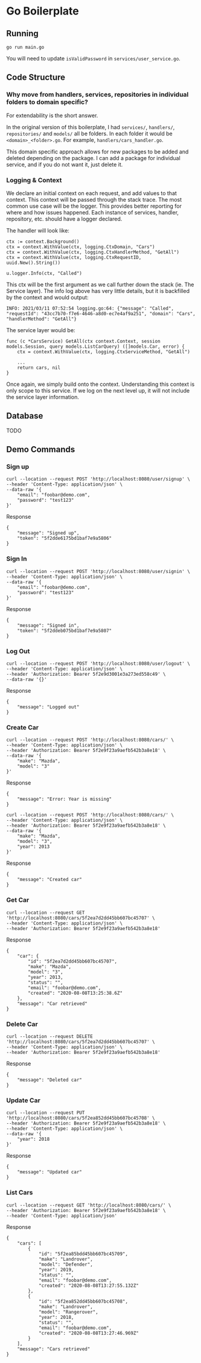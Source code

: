 # Go Boilerplate

## Running

```
go run main.go
```

You will need to update `isValidPassword` in `services/user_service.go`.


## Code Structure

### Why move from handlers, services, repositories in individual folders to domain specific?

For extendability is the short answer.

In the original version of this boilerplate, I had `services/`, `handlers/`, `repositories/` and `models/` all be folders. In each folder it would be `<domain>_<folder>.go`. For example, `handlers/cars_handler.go`. 

This domain specific approach allows for new packages to be added and deleted depending on the package. I can add a package for individual service, and if you do not want it, just delete it.

### Logging & Context

We declare an initial context on each request, and add values to that context. This context will be passed through the stack trace. The most common use case will be the logger. This provides better reporting for where and how issues happened. Each instance of services, handler, repository, etc. should have a logger declared.

The handler will look like:

```
ctx := context.Background()
ctx = context.WithValue(ctx, logging.CtxDomain, "Cars")
ctx = context.WithValue(ctx, logging.CtxHandlerMethod, "GetAll")
ctx = context.WithValue(ctx, logging.CtxRequestID, uuid.New().String())

u.logger.Info(ctx, "Called")
```

This ctx will be the first argument as we call further down the stack (ie. The Service layer). The info log above has very little details, but it is backfilled by the context and would output:

```
INFO: 2021/03/11 07:52:54 logging.go:64: {"message": "Called", "requestId": "43cc7b70-f7e6-4646-a8d0-ec7e4af9a251", "domain": "Cars", "handlerMethod": "GetAll"}
```

The service layer would be:
```
func (c *CarsService) GetAll(ctx context.Context, session models.Session, query models.ListCarQuery) ([]models.Car, error) {
	ctx = context.WithValue(ctx, logging.CtxServiceMethod, "GetAll")
	
	...
	return cars, nil
}
```

Once again, we simply build onto the context. Understanding this context is only scope to this service. If we log on the next level up, it will not include the service layer information.


## Database

TODO


## Demo Commands

### Sign up

```
curl --location --request POST 'http://localhost:8080/user/signup' \
--header 'Content-Type: application/json' \
--data-raw '{
	"email": "foobar@demo.com",
	"password": "test123"
}'
```

Response

```
{
    "message": "Signed up",
    "token": "5f2dde6175bd1baf7e9a5806"
}
```

### Sign In

```
curl --location --request POST 'http://localhost:8080/user/signin' \
--header 'Content-Type: application/json' \
--data-raw '{
	"email": "foobar@demo.com",
	"password": "test123"
}'
```

Response

```
{
    "message": "Signed in",
    "token": "5f2ddeb075bd1baf7e9a5807"
}
```

### Log Out

```
curl --location --request POST 'http://localhost:8080/user/logout' \
--header 'Content-Type: application/json' \
--header 'Authorization: Bearer 5f2e9d3001e3a273ed558c49' \
--data-raw '{}'
```

Response

```
{
    "message": "Logged out"
}
```

### Create Car

```
curl --location --request POST 'http://localhost:8080/cars/' \
--header 'Content-Type: application/json' \
--header 'Authorization: Bearer 5f2e9f23a9aefb542b3a8e18' \
--data-raw '{
	"make": "Mazda",
	"model": "3"
}'
```

Response

```
{
    "message": "Error: Year is missing"
}
```

```
curl --location --request POST 'http://localhost:8080/cars/' \
--header 'Content-Type: application/json' \
--header 'Authorization: Bearer 5f2e9f23a9aefb542b3a8e18' \
--data-raw '{
	"make": "Mazda",
	"model": "3",
	"year": 2013
}'
```

Response

```
{
    "message": "Created car"
}
```

### Get Car

```
curl --location --request GET 'http://localhost:8080/cars/5f2ea7d2dd45bb607bc45707' \
--header 'Content-Type: application/json' \
--header 'Authorization: Bearer 5f2e9f23a9aefb542b3a8e18'
```

Response

```
{
    "car": {
        "id": "5f2ea7d2dd45bb607bc45707",
        "make": "Mazda",
        "model": "3",
        "year": 2013,
        "status": "",
        "email": "foobar@demo.com",
        "created": "2020-08-08T13:25:38.6Z"
    },
    "message": "Car retrieved"
}
```

### Delete Car

```
curl --location --request DELETE 'http://localhost:8080/cars/5f2ea7d2dd45bb607bc45707' \
--header 'Content-Type: application/json' \
--header 'Authorization: Bearer 5f2e9f23a9aefb542b3a8e18'
```

Response

```
{
    "message": "Deleted car"
}
```

### Update Car

```
curl --location --request PUT 'http://localhost:8080/cars/5f2ea852dd45bb607bc45708' \
--header 'Authorization: Bearer 5f2e9f23a9aefb542b3a8e18' \
--header 'Content-Type: application/json' \
--data-raw '{
	"year": 2018
}'
```

Response

```
{
    "message": "Updated car"
}
```

### List Cars

```
curl --location --request GET 'http://localhost:8080/cars/' \
--header 'Authorization: Bearer 5f2e9f23a9aefb542b3a8e18' \
--header 'Content-Type: application/json'
```

Response

```
{
    "cars": [
        {
            "id": "5f2ea85bdd45bb607bc45709",
            "make": "Landrover",
            "model": "Defender",
            "year": 2019,
            "status": "",
            "email": "foobar@demo.com",
            "created": "2020-08-08T13:27:55.132Z"
        },
        {
            "id": "5f2ea852dd45bb607bc45708",
            "make": "Landrover",
            "model": "Rangerover",
            "year": 2018,
            "status": "",
            "email": "foobar@demo.com",
            "created": "2020-08-08T13:27:46.969Z"
        }
    ],
    "message": "Cars retrieved"
}
```
